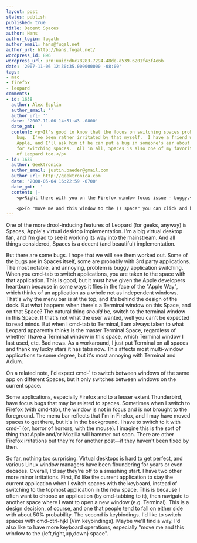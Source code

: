 ```yaml
---
layout: post
status: publish
published: true
title: Decent Spaces
author: Hans
author_login: fugalh
author_email: hans@fugal.net
author_url: http://hans.fugal.net/
wordpress_id: 896
wordpress_url: urn:uuid:d6c78283-7294-48de-a539-6201f43f4e6b
date: '2007-11-06 12:30:35.000000000 -08:00'
tags:
- mac
- firefox
- leopard
comments:
- id: 1638
  author: Alex Esplin
  author_email: ''
  author_url: ''
  date: '2007-11-06 14:51:43 -0800'
  date_gmt: ''
  content: <p>It's good to know that the focus on switching spaces problem is a Firefox
    bug.  I've been rather irritated by that myself.  I have a friend who works at
    Apple, and I'll ask him if he can put a bug in someone's ear about that Vim keybindings
    for switching spaces.  All in all, Spaces is also one of my favorite features
    of Leopard too.</p>
- id: 1639
  author: Geektronica
  author_email: justin.baeder@gmail.com
  author_url: http://geektronica.com
  date: '2008-05-04 16:22:59 -0700'
  date_gmt: ''
  content: |-
    <p>Right there with you on the Firefox window focus issue - buggy.</p>

    <p>To "move me and this window to the () space" you can click and hold the title bar of the window, then hit ctrl+# (where # is the number of the space you want to move to).</p>
---
```

<p>One of the more drool-inducing features of Leopard (for geeks, anyway) is Spaces, Apple's virtual desktop implementation. I'm a big virtual desktop fan, and I'm glad to see it working its way into the mainstream. And all things considered, Spaces is a decent (and beautiful) implementation.</p>

<p>But there are some bugs. I hope that we will see them worked out. Some of the bugs are in Spaces itself, some are probably with 3rd party applications. The most notable, and annoying, problem is buggy application switching. When you cmd-tab to switch applications, you are taken to the space with that application. This is good, but it must have given the Apple developers heartburn because in some ways it flies in the face of the "Apple Way", which thinks of an application as a whole not as independent windows. That's why the menu bar is at the top, and it's behind the design of the dock. But what happens when there's a Terminal window on this Space, and on that Space? The natural thing <em>should</em> be, switch to the terminal window in this Space. If that's not what the user wanted, well you can't be expected to read minds. But when I cmd-tab to Terminal, I am always taken to what Leopard apparently thinks is the master Terminal Space, regardless of whether I have a Terminal window in this space, which Terminal window I last used, etc. Bad news. As a workaround, I just put Terminal on all spaces and thank my lucky stars it has tabs now. This affects most multi-window applications to some degree, but it's most annoying with Terminal and Adium.</p>

<p>On a related note, I'd expect cmd-` to switch between windows of the same app on different Spaces, but it only switches between windows on the current space.</p>

<p>Some applications, especially Firefox and to a lesser extent Thunderbird, have focus bugs that may be related to spaces. Sometimes when I switch to Firefox (with cmd-tab), the window is not in focus and is not brought to the foreground. The menu bar reflects that I'm in Firefox, and I may have moved spaces to get there, but it's in the background. I have to switch to it with cmd-` (or, horror of horrors, with the mouse). I imagine this is the sort of thing that Apple and/or Mozilla will hammer out soon. There are other Firefox irritations but they're for another post—if they haven't been fixed by then.</p>

<p>So far, nothing too surprising. Virtual desktops is hard to get perfect, and various Linux window managers have been floundering for years or even decades. Overall, I'd say they're off to a smashing start. I have two other more minor irritations. First, I'd like the current application to stay the current application when I switch spaces with the keyboard, instead of switching to the topmost application in the new space. This is because I often want to choose an application (by cmd-tabbing to it), then navigate to another space where I want to open a new window (e.g. Terminal). This is a design decision, of course, and one that people tend to fall on either side with about 50% probability. The second is keybindings. I'd like to switch spaces with cmd-ctrl-hjkl (Vim keybindings). Maybe we'll find a way. I'd also like to have more keyboard operations, especially "move me and this window to the {left,right,up,down} space".</p>
